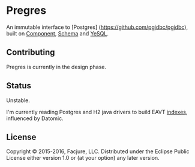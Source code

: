 # Pregres

An immutable interface to [Postgres]
(https://github.com/pgjdbc/pgjdbc), built on
[Component](https://github.com/stuartsierra/component),
[Schema](https://github.com/Prismatic/schema) and
[YeSQL](https://github.com/krisajenkins/yesql).

## Contributing

Pregres is currently in the design phase. 

## Status

Unstable.

I'm currently reading Postgres and H2 java drivers to build EAVT [indexes](http://docs.datomic.com/indexes.html), influenced by Datomic.

## License

Copyright © 2015-2016, Facjure, LLC. Distributed under the Eclipse Public
License either version 1.0 or (at your option) any later version.
